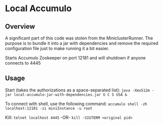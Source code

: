 Local Accumulo
===

Overview
---
A significant part of this code was stolen from the MiniclusterRunner. The purpose is to bundle it into a jar
with dependencies and remove the required configuration file just to make running it a bit easier.  

Starts Accumulo Zookeeper on port 12181 and will shutdown if anyone connects to 4445

Usage
---
Start (takes the authorizations as a space-separated list): 
    `java -Xmx512m -jar local-accumulo-jar-with-dependencies.jar U C S USA &`
    
To connect with shell, use the following command: 
    `accumulo shell -zh localhost:12181 -zi miniInstance -u root`     

Kill:
    `telnet localhost 4445`  -OR-
    `kill -SIGTERM <original pid>`
   